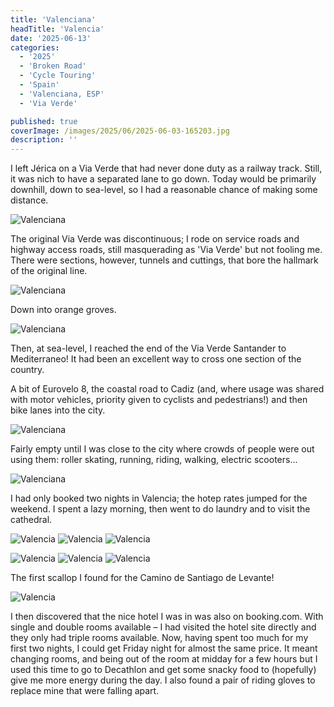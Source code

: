 ```yaml
---
title: 'Valenciana'
headTitle: 'Valencia'
date: '2025-06-13'
categories:
  - '2025'
  - 'Broken Road'
  - 'Cycle Touring'
  - 'Spain'
  - 'Valenciana, ESP'
  - 'Via Verde'

published: true
coverImage: /images/2025/06/2025-06-03-165203.jpg
description: ''
---
```


<script>
  import Img from '$lib/components/Img.svelte'
  import DayCardHGroup from '$lib/components/DayCardHGroup.svelte'
</script>

<section class="card">

<DayCardHGroup
  where="J&eacute;rica &ndash; Valencia"
  when="2025-06-11"
  distance="74.7 km, 246 m, 807.8 km to date"
/>

<p>I left J&eacute;rica on a Via Verde that had never done duty as a railway track. Still, it was nich to have a separated lane to go down. Today would be primarily downhill, down to sea-level, so I had a reasonable chance of making some distance.</p>

<div class="w-80">
  <Img
    src="/images/2025/06/2025-06-11-104718.jpg"
    alt="Valenciana"
  />
</div>

<p>The original Via Verde was discontinuous; I rode on service roads and highway access roads, still masquerading as 'Via Verde' but not fooling me. There were sections, however, tunnels and cuttings, that bore the hallmark of the original line.</p>

<div class="w-90">
  <Img
    src="/images/2025/06/2025-06-11-142403.jpg"
    alt="Valenciana"
  />
</div>

<p>Down into orange groves.</p>
<div class="w-80">
  <Img
    src="/images/2025/06/2025-06-11-153600.jpg"
    alt="Valenciana"
  />
</div>
<p>Then, at sea-level, I reached the end of the Via Verde Santander to Mediterraneo! It had been an excellent way to cross one section of the country. </p>

<p>A bit of Eurovelo 8, the coastal road to Cadiz (and, where usage was shared with motor vehicles, priority given to cyclists and pedestrians!) and then bike lanes into the city. </p>
<Img
  src="/images/2025/06/2025-06-11-155522.jpg"
  alt="Valenciana"
/>

<p>Fairly empty until I was close to the city where crowds of people were out using them: roller skating, running, riding, walking, electric scooters...</p>
<Img
  src="/images/2025/06/2025-06-11-172024.jpg"
  alt="Valenciana"
/>

<DayCardHGroup
  where="Valencia"
  when="2025-06-12"
/>

<p>I had only booked two nights in Valencia; the hotep rates jumped for the weekend. I spent a lazy morning, then went to do laundry and to visit the cathedral. </p>

<Img
  src="/images/2025/06/2025-06-12-155548.jpg"
  alt="Valencia"
  caption="Valencia Cathedral"
/>
<Img
  src="/images/2025/06/2025-06-12-160951.jpg"
  alt="Valencia"
  caption="Inside the cathedral"
/>
<Img
  src="/images/2025/06/2025-06-12-161104.jpg"
  alt="Valencia"
/>

<!-- <Img
  src="/images/2025/06/2025-06-12-161538.jpg"
  alt="Valencia"
/> -->

<Img
  src="/images/2025/06/2025-06-12-161615.jpg"
  alt="Valencia"
/>
<Img
  src="/images/2025/06/2025-06-12-171611.jpg"
  alt="Valencia"
/>
<Img
  src="/images/2025/06/2025-06-12-181113.jpg"
  alt="Valencia"
/>

<p>The first scallop I found for the Camino de Santiago de Levante!</p>
<Img
  src="/images/2025/06/2025-06-12-181506.jpg"
  alt="Valencia"
/>

<p>I then discovered that the nice hotel I was in was also on booking.com. With single and double rooms available &ndash; I had visited the hotel site directly and they only had triple rooms available. Now, having spent too much for my first two nights, I could get Friday night for almost the same price. It meant changing rooms, and being out of the room at midday for a few hours but I used this time to go to Decathlon and get some snacky food to (hopefully) give me more energy during the day. I also found a pair of riding gloves to replace mine that were falling apart.</p>

</section>
